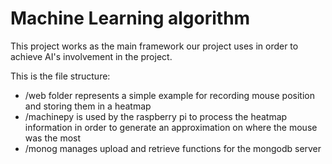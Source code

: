 # Machine Learning algorithm

This project works as the main framework our project uses in order to achieve AI's involvement in the project. 

This is the file structure:
- /web folder represents a simple example for recording mouse position and storing them in a heatmap
- /machinepy is used by the raspberry pi to process the heatmap information in order to generate an approximation on where the mouse was the most
- /monog manages upload and retrieve functions for the mongodb server
